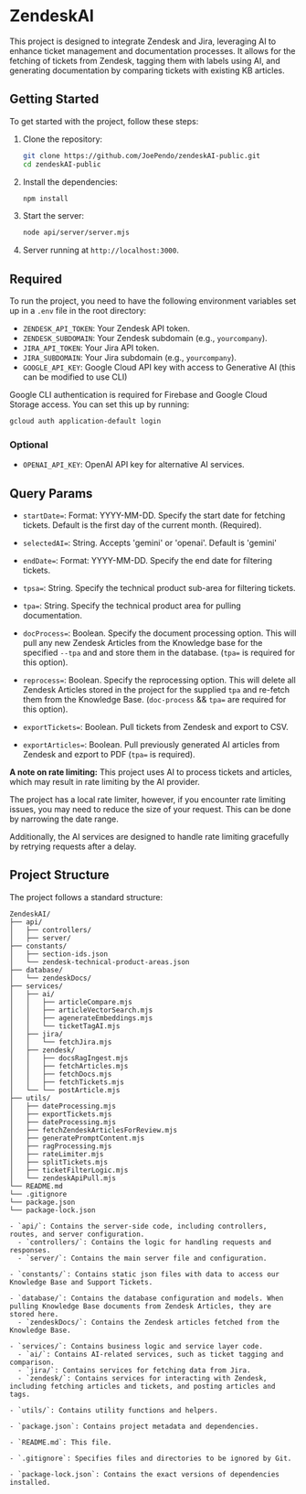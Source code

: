 # ZendeskAI

This project is designed to integrate Zendesk and Jira, leveraging AI to enhance ticket management and documentation processes. It allows for the fetching of tickets from Zendesk, tagging them with labels using AI, and generating documentation by comparing tickets with existing KB articles.

## Getting Started

To get started with the project, follow these steps:

1. Clone the repository:

   ```bash
   git clone https://github.com/JoePendo/zendeskAI-public.git
   cd zendeskAI-public
   ```

2. Install the dependencies:

   ```bash
   npm install
   ```

3. Start the server:

   ```bash
   node api/server/server.mjs
   ```

4. Server running at `http://localhost:3000`.

## Required

To run the project, you need to have the following environment variables set up in a `.env` file in the root directory:

- `ZENDESK_API_TOKEN`: Your Zendesk API token.
- `ZENDESK_SUBDOMAIN`: Your Zendesk subdomain (e.g., `yourcompany`).
- `JIRA_API_TOKEN`: Your Jira API token.
- `JIRA_SUBDOMAIN`: Your Jira subdomain (e.g., `yourcompany`).
- `GOOGLE_API_KEY`: Google Cloud API key with access to Generative AI (this can be modified to use CLI)

Google CLI authentication is required for Firebase and Google Cloud Storage access. You can set this up by running:

```bash
gcloud auth application-default login
```

### Optional

- `OPENAI_API_KEY`: OpenAI API key for alternative AI services.

## Query Params

- `startDate=`: Format: YYYY-MM-DD. Specify the start date for fetching tickets. Default is the first day of the current month. (Required).

- `selectedAI=`: String. Accepts 'gemini' or 'openai'. Default is 'gemini'

- `endDate=`: Format: YYYY-MM-DD. Specify the end date for filtering tickets.

- `tpsa=`: String. Specify the technical product sub-area for filtering tickets.

- `tpa=`: String. Specify the technical product area for pulling documentation.

- `docProcess=`: Boolean. Specify the document processing option. This will pull any new Zendesk Articles from the Knowledge base for the specified `--tpa` and and store them in the database. (`tpa=` is required for this option).

- `reprocess=`: Boolean. Specify the reprocessing option. This will delete all Zendesk Articles stored in the project for the supplied `tpa` and re-fetch them from the Knowledge Base. (`doc-process` && `tpa=` are required for this option).

- `exportTickets=`: Boolean. Pull tickets from Zendesk and export to CSV.

- `exportArticles=`: Boolean. Pull previously generated AI articles from Zendesk and ezport to PDF (`tpa=` is required).

**A note on rate limiting:** This project uses AI to process tickets and articles, which may result in rate limiting by the AI provider.

The project has a local rate limiter, however, if you encounter rate limiting issues, you may need to reduce the size of your request. This can be done by narrowing the date range.

Additionally, the AI services are designed to handle rate limiting gracefully by retrying requests after a delay.

## Project Structure

The project follows a standard structure:

```
ZendeskAI/
├── api/
│   ├── controllers/
│   ├── server/
├── constants/
│   ├── section-ids.json
│   └── zendesk-technical-product-areas.json
├── database/
│   └── zendeskDocs/
├── services/
│   ├── ai/
│   │   ├── articleCompare.mjs
│   │   ├── articleVectorSearch.mjs
│   │   ├── agenerateEmbeddings.mjs
│   │   └── ticketTagAI.mjs
│   ├── jira/
│   │   └── fetchJira.mjs
│   ├── zendesk/
│   │   ├── docsRagIngest.mjs
│   │   ├── fetchArticles.mjs
│   │   ├── fetchDocs.mjs
│   │   ├── fetchTickets.mjs
│   └── └── postArticle.mjs
├── utils/
│   ├── dateProcessing.mjs
│   ├── exportTickets.mjs
│   ├── dateProcessing.mjs
│   ├── fetchZendeskArticlesForReview.mjs
│   ├── generatePromptContent.mjs
│   ├── ragProcessing.mjs
│   ├── rateLimiter.mjs
│   ├── splitTickets.mjs
│   ├── ticketFilterLogic.mjs
│   └── zendeskApiPull.mjs
└── README.md
└── .gitignore
└── package.json
└── package-lock.json

- `api/`: Contains the server-side code, including controllers, routes, and server configuration.
  - `controllers/`: Contains the logic for handling requests and responses.
  - `server/`: Contains the main server file and configuration.

- `constants/`: Contains static json files with data to access our Knowledge Base and Support Tickets.

- `database/`: Contains the database configuration and models. When pulling Knowledge Base documents from Zendesk Articles, they are stored here.
  - `zendeskDocs/`: Contains the Zendesk articles fetched from the Knowledge Base.

- `services/`: Contains business logic and service layer code.
  - `ai/`: Contains AI-related services, such as ticket tagging and comparison.
  - `jira/`: Contains services for fetching data from Jira.
  - `zendesk/`: Contains services for interacting with Zendesk, including fetching articles and tickets, and posting articles and tags.

- `utils/`: Contains utility functions and helpers.

- `package.json`: Contains project metadata and dependencies.

- `README.md`: This file.

- `.gitignore`: Specifies files and directories to be ignored by Git.

- `package-lock.json`: Contains the exact versions of dependencies installed.
```
